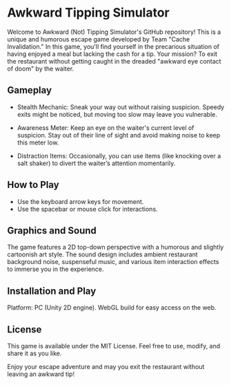 # Awkward Tipping Simulator

Welcome to Awkward (Not) Tipping Simulator's GitHub repository! This is a unique and humorous escape game developed by Team "Cache Invalidation." In this game, you'll find yourself in the precarious situation of having enjoyed a meal but lacking the cash for a tip. Your mission? To exit the restaurant without getting caught in the dreaded "awkward eye contact of doom" by the waiter.

## Gameplay

- Stealth Mechanic: Sneak your way out without raising suspicion. Speedy exits might be noticed, but moving too slow may leave you vulnerable.

- Awareness Meter: Keep an eye on the waiter's current level of suspicion. Stay out of their line of sight and avoid making noise to keep this meter low.

- Distraction Items: Occasionally, you can use items (like knocking over a salt shaker) to divert the waiter’s attention momentarily.

## How to Play

- Use the keyboard arrow keys for movement.
- Use the spacebar or mouse click for interactions.

## Graphics and Sound

The game features a 2D top-down perspective with a humorous and slightly cartoonish art style. The sound design includes ambient restaurant background noise, suspenseful music, and various item interaction effects to immerse you in the experience.

## Installation and Play

Platform: PC (Unity 2D engine). WebGL build for easy access on the web.

## License

This game is available under the MIT License. Feel free to use, modify, and share it as you like.

Enjoy your escape adventure and may you exit the restaurant without leaving an awkward tip!
